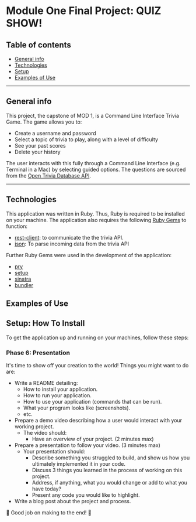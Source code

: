 Module One Final Project: QUIZ SHOW!
====================================

## Table of contents
* [General info](#general-info)
* [Technologies](#technologies)
* [Setup](#setup)
* [Examples of Use](#examples-of-use)

---

## General info
This project, the capstone of MOD 1, is a Command Line Interface Trivia Game. The game allows you to:

- Create a username and password
- Select a topic of trivia to play, along with a level of difficulty
- See your past scores
- Delete your history

The user interacts with this fully through a Command Line Interface (e.g. Terminal in a Mac) by selecting guided options. The questions are sourced from the [Open Trivia Database API](https://opentdb.com/).

---

## Technologies

This application was written in Ruby. Thus, Ruby is required to be installed on your machine. The application also requires the following [Ruby Gems](https://rubygems.org/) to function:

- [rest-client](https://rubygems.org/gems/rest-client/versions/1.8.0): to communicate the the trivia API. 
- [json](https://rubygems.org/gems/json): To parse incoming data from the trivia API

Further Ruby Gems were used in the development of the application:

- [pry](https://rubygems.org/gems/pry)
- [setup](https://rubygems.org/gems/setup)
- [sinatra](https://rubygems.org/gems/sinatra)
- [bundler](https://rubygems.org/gems/bundler)


## Examples of Use


## Setup: How To Install

To get the application up and running on your machines, follow these steps:



### Phase 6: Presentation

It's time to show off your creation to the world! Things you might want to do are:

* Write a README detailing:
  * How to install your application.
  * How to run your application.
  * How to use your application (commands that can be run).
  * What your program looks like (screenshots).
  * etc.
* Prepare a demo video describing how a user would interact with your working project.
    * The video should:
      * Have an overview of your project. (2 minutes max)
* Prepare a presentation to follow your video. (3 minutes max)
    * Your presentation should:
      * Describe something you struggled to build, and show us how you ultimately implemented it in your code.
      * Discuss 3 things you learned in the process of working on this project.
      * Address, if anything, what you would change or add to what you have today?
      * Present any code you would like to highlight.
* Write a blog post about the project and process.

🎊 Good job on making to the end! 🎊
